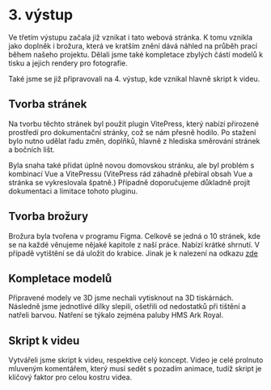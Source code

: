# 3. výstup

Ve třetím výstupu začala již vznikat i tato webová stránka. K tomu vznikla jako doplněk i brožura, která ve kratším znění dává náhled na průběh prací během našeho projektu.
Dělali jsme také kompletace zbylých částí modelů k tisku a jejich rendery pro fotografie.

Také jsme se již připravovali na 4. výstup, kde vznikal hlavně skript k videu.

## Tvorba stránek

Na tvorbu těchto stránek byl použit plugin VitePress, který nabízí přirozené prostředí pro dokumentační stránky, což se nám přesně hodilo.
Po stažení bylo nutno udělat řadu změn, doplňků, hlavně z hlediska směrování stránek a bočních lišt.

Byla snaha také přidat úplně novou domovskou stránku, ale byl problém s kombinací Vue a VitePressu (VitePress rád záhadně přebíral obsah Vue a stránka se vykreslovala špatně.) Případně doporučujeme důkladně projít dokumentaci a limitace tohoto pluginu.

## Tvorba brožury

Brožura byla tvořena v programu Figma. Celkově se jedná o 10 stránek, kde se na každé věnujeme nějaké kapitole z naší práce. Nabízí krátké shrnutí. V případě vytištění se dá uložit do krabice. Jinak je k nalezení na odkazu [zde](https://online.fliphtml5.com/kdtdd/zhvx/index.html#p=1)

## Kompletace modelů
Připravené modely ve 3D jsme nechali vytisknout na 3D tiskárnách. Následně jsme jednotlivé dílky slepili, ošetřili od nedostatků při tištění a natřeli barvou. Natření se týkalo zejména paluby HMS Ark Royal.

## Skript k videu

Vytvářeli jsme skript k videu, respektive celý koncept. Video je celé prolnuto mluveným komentářem, který musí sedět s pozadím animace, tudíž skript je klíčový faktor pro celou kostru videa.


